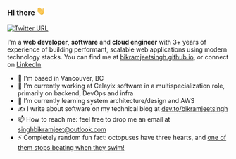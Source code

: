 ### Hi there <img src="https://github.com/BikramjeetSingh/BikramjeetSingh/blob/master/waveemoji.gif" width="20px"/>

[![Twitter URL](https://img.shields.io/twitter/url/https/twitter.com/bikramjtsingh.svg?style=social&label=@bikramjtsingh)](https://twitter.com/bikramjtsingh)

I'm a **web developer**, **software** and **cloud engineer** with 3+ years of experience of building performant, scalable web applications using modern technology stacks. You can find me at [bikramjeetsingh.github.io](https://bikramjeetsingh.github.io), or connect on [LinkedIn](https://www.linkedin.com/bikramjeets) 

- 📍 I'm based in Vancouver, BC
- 🔭 I’m currently working at Celayix software in a multispecialization role, primarily on backend, DevOps and infra
- 🌱 I’m currently learning system architecture/design and AWS
- ✍️ I write about software on my technical blog at [dev.to/bikramjeetsingh](https://dev.to/bikramjeetsingh)
- 📫 How to reach me: feel free to drop me an email at [singhbikramjeet@outlook.com](mailto:singhbikramjeet@outlook.com)
- ⚡ Completely random fun fact: octopuses have three hearts, and [one of them stops beating when they swim!](https://octonation.com/how-many-hearts-does-an-octopus-have)

